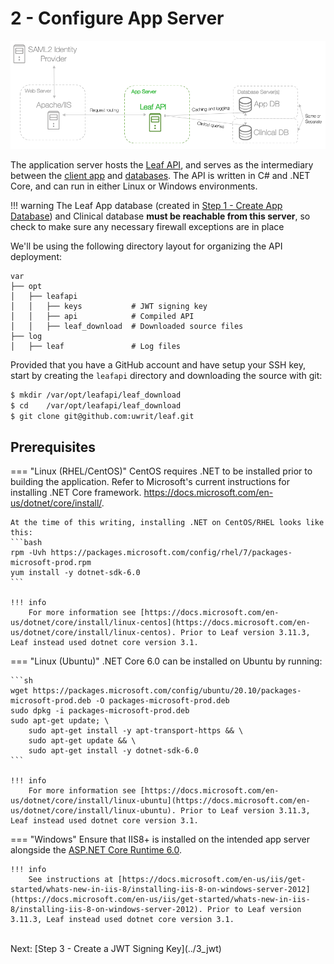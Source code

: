 # 2 - Configure App Server

![Infra](../images/infra_app_focus.png "Architecure-Focus-Example") 

The application server hosts the <a href="https://github.com/uwrit/leaf/tree/master/src/server" target="_blank">Leaf API</a>, and serves as the intermediary between the <a href="https://github.com/uwrit/leaf/tree/master/src/ui-client" target="_blank">client app</a> and <a href="https://github.com/uwrit/leaf/tree/master/src/db" target="_blank">databases</a>. The API is written in C# and .NET Core, and can run in either Linux or Windows environments. 

!!! warning
    The Leaf App database (created in [Step 1 - Create App Database](../1_app_db)) and Clinical database **must be reachable from this server**, so check to make sure any necessary firewall exceptions are in place

We'll be using the following directory layout for organizing the API deployment:  

```
var
├── opt
│   ├── leafapi
│   │   ├── keys           # JWT signing key
│   │   ├── api            # Compiled API
│   │   ├── leaf_download  # Downloaded source files
├── log
│   ├── leaf               # Log files
```

Provided that you have a GitHub account and have setup your SSH key, start by creating the `leafapi` directory and downloading the source with git:

```bash
$ mkdir /var/opt/leafapi/leaf_download
$ cd    /var/opt/leafapi/leaf_download
$ git clone git@github.com:uwrit/leaf.git
```

## Prerequisites

=== "Linux (RHEL/CentOS)"
    CentOS requires .NET to be installed prior to building the application. Refer to Microsoft's current instructions for installing .NET Core framework.
    <a href="https://docs.microsoft.com/en-us/dotnet/core/install/" target="_blank">https://docs.microsoft.com/en-us/dotnet/core/install/</a>.

    At the time of this writing, installing .NET on CentOS/RHEL looks like this:
    ```bash
    rpm -Uvh https://packages.microsoft.com/config/rhel/7/packages-microsoft-prod.rpm
    yum install -y dotnet-sdk-6.0
    ```

    !!! info 
        For more information see [https://docs.microsoft.com/en-us/dotnet/core/install/linux-centos](https://docs.microsoft.com/en-us/dotnet/core/install/linux-centos). Prior to Leaf version 3.11.3, Leaf instead used dotnet core version 3.1.

=== "Linux (Ubuntu)"
    .NET Core 6.0 can be installed on Ubuntu by running:

    ```sh
    wget https://packages.microsoft.com/config/ubuntu/20.10/packages-microsoft-prod.deb -O packages-microsoft-prod.deb
    sudo dpkg -i packages-microsoft-prod.deb
    sudo apt-get update; \
        sudo apt-get install -y apt-transport-https && \
        sudo apt-get update && \
        sudo apt-get install -y dotnet-sdk-6.0
    ```

    !!! info 
        For more information see [https://docs.microsoft.com/en-us/dotnet/core/install/linux-ubuntu](https://docs.microsoft.com/en-us/dotnet/core/install/linux-ubuntu). Prior to Leaf version 3.11.3, Leaf instead used dotnet core version 3.1.

=== "Windows"
    Ensure that IIS8+ is installed on the intended app server alongside the [ASP.NET Core Runtime 6.0](https://dotnet.microsoft.com/en-us/download/dotnet/6.0).
    
    !!! info
        See instructions at [https://docs.microsoft.com/en-us/iis/get-started/whats-new-in-iis-8/installing-iis-8-on-windows-server-2012](https://docs.microsoft.com/en-us/iis/get-started/whats-new-in-iis-8/installing-iis-8-on-windows-server-2012). Prior to Leaf version 3.11.3, Leaf instead used dotnet core version 3.1.


<br>
Next: [Step 3 - Create a JWT Signing Key](../3_jwt)